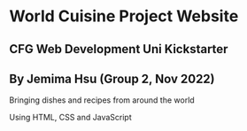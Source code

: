 <h1>World Cuisine Project Website</h1>
<h2>CFG Web Development Uni Kickstarter</h2> 
<h2>By Jemima Hsu (Group 2, Nov 2022)</h2>
<p>Bringing dishes and recipes from around the world</p>
<p>Using HTML, CSS and JavaScript</p>
